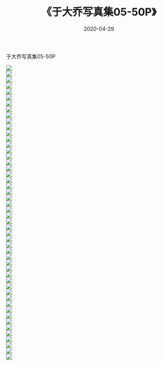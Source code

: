 ﻿---
layout: post
title:  《于大乔写真集05-50P》
date:   2020-04-29
img: http://img.660000.xyz/Sharelink/性感/2020/于大乔写真集05-50P/000.jpg
categories: [美女, 清纯, 唯美]
---

于大乔写真集05-50P

  ![](http://img.660000.xyz/Sharelink/性感/2020/于大乔写真集05-50P/001.jpg) <br> ![](http://img.660000.xyz/Sharelink/性感/2020/于大乔写真集05-50P/002.jpg) <br> ![](http://img.660000.xyz/Sharelink/性感/2020/于大乔写真集05-50P/003.jpg) <br> ![](http://img.660000.xyz/Sharelink/性感/2020/于大乔写真集05-50P/004.jpg) <br> ![](http://img.660000.xyz/Sharelink/性感/2020/于大乔写真集05-50P/005.jpg) <br> ![](http://img.660000.xyz/Sharelink/性感/2020/于大乔写真集05-50P/006.jpg) <br> ![](http://img.660000.xyz/Sharelink/性感/2020/于大乔写真集05-50P/007.jpg) <br> ![](http://img.660000.xyz/Sharelink/性感/2020/于大乔写真集05-50P/008.jpg) <br> ![](http://img.660000.xyz/Sharelink/性感/2020/于大乔写真集05-50P/009.jpg) <br> ![](http://img.660000.xyz/Sharelink/性感/2020/于大乔写真集05-50P/010.jpg) <br> ![](http://img.660000.xyz/Sharelink/性感/2020/于大乔写真集05-50P/011.jpg) <br> ![](http://img.660000.xyz/Sharelink/性感/2020/于大乔写真集05-50P/012.jpg) <br> ![](http://img.660000.xyz/Sharelink/性感/2020/于大乔写真集05-50P/013.jpg) <br> ![](http://img.660000.xyz/Sharelink/性感/2020/于大乔写真集05-50P/014.jpg) <br> ![](http://img.660000.xyz/Sharelink/性感/2020/于大乔写真集05-50P/015.jpg) <br> ![](http://img.660000.xyz/Sharelink/性感/2020/于大乔写真集05-50P/016.jpg) <br> ![](http://img.660000.xyz/Sharelink/性感/2020/于大乔写真集05-50P/017.jpg) <br> ![](http://img.660000.xyz/Sharelink/性感/2020/于大乔写真集05-50P/018.jpg) <br> ![](http://img.660000.xyz/Sharelink/性感/2020/于大乔写真集05-50P/019.jpg) <br> ![](http://img.660000.xyz/Sharelink/性感/2020/于大乔写真集05-50P/020.jpg) <br> ![](http://img.660000.xyz/Sharelink/性感/2020/于大乔写真集05-50P/021.jpg) <br> ![](http://img.660000.xyz/Sharelink/性感/2020/于大乔写真集05-50P/022.jpg) <br> ![](http://img.660000.xyz/Sharelink/性感/2020/于大乔写真集05-50P/023.jpg) <br> ![](http://img.660000.xyz/Sharelink/性感/2020/于大乔写真集05-50P/024.jpg) <br> ![](http://img.660000.xyz/Sharelink/性感/2020/于大乔写真集05-50P/025.jpg) <br> ![](http://img.660000.xyz/Sharelink/性感/2020/于大乔写真集05-50P/026.jpg) <br> ![](http://img.660000.xyz/Sharelink/性感/2020/于大乔写真集05-50P/027.jpg) <br> ![](http://img.660000.xyz/Sharelink/性感/2020/于大乔写真集05-50P/028.jpg) <br> ![](http://img.660000.xyz/Sharelink/性感/2020/于大乔写真集05-50P/029.jpg) <br> ![](http://img.660000.xyz/Sharelink/性感/2020/于大乔写真集05-50P/030.jpg) <br> ![](http://img.660000.xyz/Sharelink/性感/2020/于大乔写真集05-50P/031.jpg) <br> ![](http://img.660000.xyz/Sharelink/性感/2020/于大乔写真集05-50P/032.jpg) <br> ![](http://img.660000.xyz/Sharelink/性感/2020/于大乔写真集05-50P/033.jpg) <br> ![](http://img.660000.xyz/Sharelink/性感/2020/于大乔写真集05-50P/034.jpg) <br> ![](http://img.660000.xyz/Sharelink/性感/2020/于大乔写真集05-50P/035.jpg) <br> ![](http://img.660000.xyz/Sharelink/性感/2020/于大乔写真集05-50P/036.jpg) <br> ![](http://img.660000.xyz/Sharelink/性感/2020/于大乔写真集05-50P/037.jpg) <br> ![](http://img.660000.xyz/Sharelink/性感/2020/于大乔写真集05-50P/038.jpg) <br> ![](http://img.660000.xyz/Sharelink/性感/2020/于大乔写真集05-50P/039.jpg) <br> ![](http://img.660000.xyz/Sharelink/性感/2020/于大乔写真集05-50P/040.jpg) <br> ![](http://img.660000.xyz/Sharelink/性感/2020/于大乔写真集05-50P/041.jpg) <br> ![](http://img.660000.xyz/Sharelink/性感/2020/于大乔写真集05-50P/042.jpg) <br> ![](http://img.660000.xyz/Sharelink/性感/2020/于大乔写真集05-50P/043.jpg) <br> ![](http://img.660000.xyz/Sharelink/性感/2020/于大乔写真集05-50P/044.jpg) <br> ![](http://img.660000.xyz/Sharelink/性感/2020/于大乔写真集05-50P/045.jpg) <br> ![](http://img.660000.xyz/Sharelink/性感/2020/于大乔写真集05-50P/046.jpg) <br> ![](http://img.660000.xyz/Sharelink/性感/2020/于大乔写真集05-50P/047.jpg) <br> ![](http://img.660000.xyz/Sharelink/性感/2020/于大乔写真集05-50P/048.jpg) <br> ![](http://img.660000.xyz/Sharelink/性感/2020/于大乔写真集05-50P/049.jpg) <br> ![](http://img.660000.xyz/Sharelink/性感/2020/于大乔写真集05-50P/050.jpg) <br>